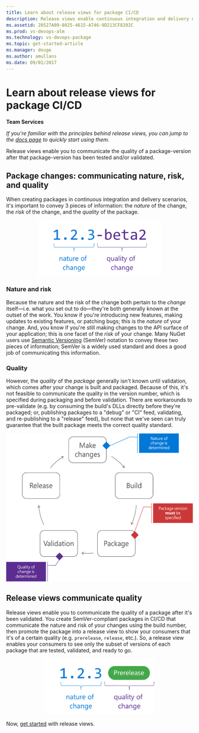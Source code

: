 ```yaml
---
title: Learn about release views for package CI/CD
description: Release views enable continuous integration and delivery of NuGet and npm packages in Package Management for VSTS and Team Foundation Server
ms.assetid: 28527A09-8025-4615-A746-9D213CF8202C
ms.prod: vs-devops-alm
ms.technology: vs-devops-package
ms.topic: get-started-article
ms.manager: douge
ms.author: amullans
ms.date: 09/01/2017
---
```


# Learn about release views for package CI/CD

**Team Services**

*If you're familiar with the principles behind release views, you can jump to the [docs page](views.md) to quickly start using them.*

Release views enable you to communicate the quality of a package-version after that package-version has been tested and/or validated. 

## Package changes: communicating nature, risk, and quality

When creating packages in continuous integration and delivery scenarios, it's important to convey 3 pieces of information: the *nature* of the change, the *risk* of the change, and the *quality* of the package.

<p style="text-align: center;">
<img alt="A semantic version number: 1.2.3-beta2. The 1.2.3 represents the nature of the change; the -beta2, the risk of the change." src="_img/release-views-quality-nature.png" height="150px">
</p>

### Nature and risk

Because the nature and the risk of the change both pertain to the *change* itself&mdash;i.e. what you set out to do&mdash;they're both generally known at the outset of the work. You know if you're introducing new features, making updates to existing features, or patching bugs; this is the *nature* of your change. And, you know if you're still making changes to the API surface of your application; this is one facet of the *risk* of your change. Many NuGet users use [Semantic Versioning](http://semver.org) (SemVer) notation to convey these two pieces of information; SemVer is a widely used standard and does a good job of communicating this information.

### Quality

However, the *quality* of the *package* generally isn't known until validation, which comes after your change is built and packaged. Because of this, it's not feasible to communicate the quality in the version number, which is specified during packaging and before validation. There are workarounds to pre-validate (e.g. by consuming the build's DLLs directly before they're packaged; or, publishing packages to a "debug" or "CI" feed, validating, and re-publishing to a "release" feed), but none that we've seen can truly guarantee that the built package meets the correct quality standard. 

<p style="text-align: center;">
<img alt="Release views workflow: make changes, build, package, validation, release, and repeat." src="_img/release-views-flow.png" height="400px">
</p>

## Release views communicate quality

Release views enable you to communicate the quality of a package after it's been validated. You create SemVer-compliant packages in CI/CD that communicate the nature and risk of your changes using the build number, then promote the package into a release view to show your consumers that it's of a certain quality (e.g. `prerelease`, `release`, etc.). So, a release view enables your consumers to see only the subset of versions of each package that are tested, validated, and ready to go.

<p style="text-align: center;">
<img alt="With release views, the quality of the change is communicated by the release view, rather than as part of the version number." src="_img/release-views-quality-tags.png" height="150px">
</p>

Now, [get started](views.md) with release views.